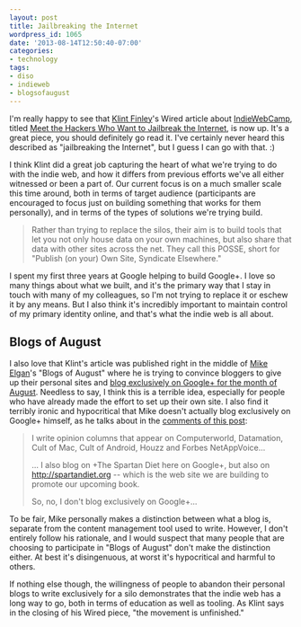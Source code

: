 ```yaml
---
layout: post
title: Jailbreaking the Internet
wordpress_id: 1065
date: '2013-08-14T12:50:40-07:00'
categories:
- technology
tags:
- diso
- indieweb
- blogsofaugust
---
```

I'm really happy to see that [Klint Finley][]'s Wired article about [IndieWebCamp][], titled [Meet the Hackers Who Want to Jailbreak the Internet][wired article], is now up.  It's a great piece, you should definitely go read it.  I've certainly never heard this described as "jailbreaking the Internet", but I guess I can go with that. :)

I think Klint did a great job capturing the heart of what we're trying to do with the indie web, and how it differs from previous efforts we've all either witnessed or been a part of.  Our current focus is on a much smaller scale this time around, both in terms of target audience (participants are encouraged to focus just on building something that works for them personally), and in terms of the types of solutions we're trying build.

>  Rather than trying to replace the silos, their aim is to build tools that let you not only house data on your own machines, but also share that data with other sites across the net. They call this POSSE, short for "Publish (on your) Own Site, Syndicate Elsewhere."

I spent my first three years at Google helping to build Google+.  I love so many things about what we built, and it's the primary way that I stay in touch with many of my colleagues, so I'm not trying to replace it or eschew it by any means.  But I also think it's incredibly important to maintain control of my primary identity online, and that's what the indie web is all about.

## Blogs of August ##

I also love that Klint's article was published right in the middle of [Mike Elgan][]'s "Blogs of August" where he is trying to convince bloggers to give up their personal sites and [blog exclusively on Google+ for the month of August][blogs-of-august].  Needless to say, I think this is a terrible idea, especially for people who have already made the effort to set up their own site.  I also find it terribly ironic and hypocritical that Mike doesn't actually blog exclusively on Google+ himself, as he talks about in the [comments of this post](https://plus.google.com/114506455000417633669/posts/YwyYmT5VSSG):

> I write opinion columns that appear on Computerworld, Datamation, Cult of Mac, Cult of Android, Houzz and Forbes NetAppVoice...
>
> ... I also blog on +The Spartan Diet here on Google+, but also on <http://spartandiet.org> -- which is the web site we are building to promote our upcoming book.
>
> So, no, I don't blog exclusively on Google+...

To be fair, Mike personally makes a distinction between what a blog is, separate from the content management tool used to write.  However, I don't entirely follow his rationale, and I would suspect that many people that are choosing to participate in "Blogs of August" don't make the distinction either.  At best it's disingenuous, at worst it's hypocritical and harmful to others.

If nothing else though, the willingness of people to abandon their personal blogs to write exclusively for a silo demonstrates that the indie web has a long way to go, both in terms of education as well as tooling.  As Klint says in the closing of his Wired piece, "the movement is unfinished."

[Klint Finley]: http://klintfinley.com/
[IndieWebCamp]: http://indiewebcamp.com/
[wired article]: http://www.wired.com/wiredenterprise/2013/08/indie-web/
[Mike Elgan]: http://elgan.com/
[blogs-of-august]: https://plus.google.com/+MikeElgan/posts/frQofcy95zk
